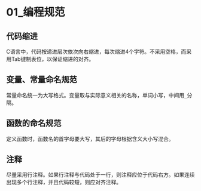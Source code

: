 # 01_编程规范

## 代码缩进

C语言中，代码按递进层次依次向右缩进，每次缩进4个字符。不采用空格，而采用Tab键制表位，以保证缩进的对齐。

## 变量、常量命名规范

常量命名统一为大写格式。变量取与实际意义相关的名称，单词小写，中间用`_`分隔。

## 函数的命名规范

定义函数时，函数名的首字母要大写，其后的字母根据含义大小写混合。

## 注释

尽量采用行注释。如果行注释与代码处于一行，则注释应位于代码右方。如果连续出现多个行注释，并且代码较短，则应对齐注释。